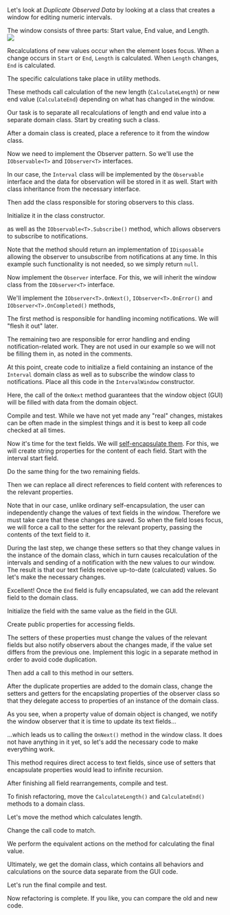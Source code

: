 Let's look at <i>Duplicate Observed Data</i> by looking at a class that creates a window for editing numeric intervals.

The window consists of three parts: Start value, End value, and Length. <br/><img src="/images/refactoring/gui-window_csharp.png">

Recalculations of new values occur when the element loses focus. When a change occurs in <code>Start</code> or <code>End</code>, <code>Length</code> is calculated. When <code>Length</code> changes, <code>End</code> is calculated.

The specific calculations take place in utility methods.

These methods call calculation of the new length (<code>CalculateLength</code>) or new end value (<code>CalculateEnd</code>) depending on what has changed in the window.

Our task is to separate all recalculations of length and end value into a separate domain class. Start by creating such a class.

After a domain class is created, place a reference to it from the window class.

Now we need to implement the Observer pattern. So we'll use the <code>IObservable&lt;T&gt;</code> and <code>IObserver&lt;T&gt;</code> interfaces.

In our case, the <code>Interval</code> class will be implemented by the <code>Observable</code> interface and the data for observation will be stored in it as well. Start with class inheritance from the necessary interface.

Then add the class responsible for storing observers to this class.

Initialize it in the class constructor.

as well as the  <code>IObservable&lt;T&gt;.Subscribe()</code> method, which allows observers to subscribe to notifications.

Note that the method should return an implementation of <code>IDisposable</code> allowing the observer to unsubscribe from notifications at any time. In this example such functionality is not needed, so we simply return <code>null</code>.

Now implement the <code>Observer</code> interface. For this, we will inherit the window class from the <code>IObserver&lt;T&gt;</code> interface.

We'll implement the <code>IObserver&lt;T&gt;.OnNext()</code>, <code>IObserver&lt;T&gt;.OnError()</code> and <code>IObserver&lt;T&gt;.OnCompleted()</code> methods,

The first method is responsible for handling incoming notifications. We will "flesh it out" later.

The remaining two are responsible for error handling and ending notification-related work. They are not used in our example so we will not be filling them in, as noted in the comments.

At this point, create code to initialize a field containing an instance of the <code>Interval</code> domain class as well as to subscribe the window class to notifications. Place all this code in the <code>IntervalWindow</code> constructor.

Here, the call of the <code>OnNext</code> method guarantees that the window object (GUI) will be filled with data from the domain object.

Compile and test. While we have not yet made any "real" changes, mistakes can be often made in the simplest things and it is best to keep all code checked at all times.

Now it's time for the text fields. We will <a href="/self-encapsulate-field">self-encapsulate them</a>. For this, we will create string properties for the content of each field. Start with the interval start field.

Do the same thing for the two remaining fields.

Then we can replace all direct references to field content with references to the relevant properties.

Note that in our case, unlike ordinary self-encapsulation, the user can independently change the values of text fields in the window. Therefore we must take care that these changes are saved. So when the field loses focus, we will force a call to the setter for the relevant property, passing the contents of the text field to it.

During the last step, we change these setters so that they change values in the instance of the domain class, which in turn causes recalculation of the intervals and sending of a notification with the new values to our window. The result is that our text fields receive up-to-date (calculated) values. So let's make the necessary changes.

Excellent! Once the <code>End</code> field is fully encapsulated, we can add the relevant field to the domain class.

Initialize the field with the same value as the field in the GUI.

Create public properties for accessing fields.

The setters of these properties must change the values of the relevant fields but also notify observers about the changes made, if the value set differs from the previous one. Implement this logic in a separate method in order to avoid code duplication.

Then add a call to this method in our setters.

After the duplicate properties are added to the domain class, change the setters and getters for the encapslating properties of the observer class so that they delegate access to properties of an instance of the domain class.

As you see, when a property value of domain object is changed, we notify the window observer that it is time to update its text fields...

...which leads us to calling the <code>OnNext()</code> method in the window class. It does not have anything in it yet, so let's add the necessary code to make everything work.

This method requires direct access to text fields, since use of setters that encapsulate properties would lead to infinite recursion.

After finishing all field rearrangements, compile and test.

To finish refactoring, move the <code>CalculateLength()</code> and <code>CalculateEnd()</code> methods to a domain class.

Let's move the method which calculates length.

Change the call code to match.

We perform the equivalent actions on the method for calculating the final value.

Ultimately, we get the domain class, which contains all behaviors and calculations on the source data separate from the GUI code.

Let's run the final compile and test.

Now refactoring is complete. If you like, you can compare the old and new code.